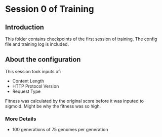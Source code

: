# Session 0 of Training

## Introduction
This folder contains checkpoints of the first session of training. The config file and training log is included. 

## About the configuration
This session took inputs of:
- Content Length
- HTTP Protocol Version
- Request Type

Fitness was calculated by the original score before it was inputed to sigmoid. Might be why the fitness was so high.

### More Details

- 100 generations of 75 genomes per generation